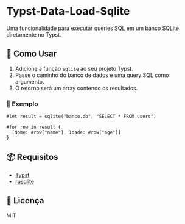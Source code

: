# Typst-Data-Load-Sqlite

Uma funcionalidade para executar queries SQL em um banco SQLite diretamente no Typst.

## 🚀 Como Usar

1. Adicione a função `sqlite` ao seu projeto Typst.
2. Passe o caminho do banco de dados e uma query SQL como argumento.
3. O retorno será um array contendo os resultados.

### 📄 Exemplo

```typst
#let result = sqlite("banco.db", "SELECT * FROM users")

#for row in result {
  [Nome: #row["name"], Idade: #row["age"]]
}
```

## 📦 Requisitos

- [Typst](https://typst.app/)
- [rusqlite](https://github.com/rusqlite/rusqlite)

## 📜 Licença
MIT

